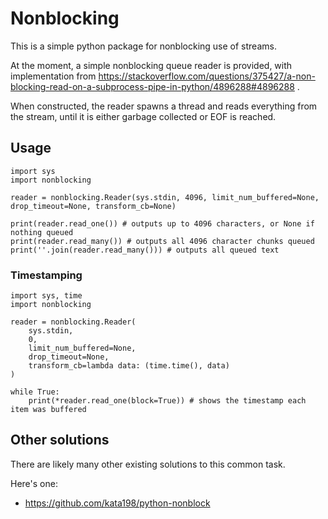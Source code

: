 # Nonblocking

This is a simple python package for nonblocking use of streams.

At the moment, a simple nonblocking queue reader is provided, with implementation from https://stackoverflow.com/questions/375427/a-non-blocking-read-on-a-subprocess-pipe-in-python/4896288#4896288 .

When constructed, the reader spawns a thread and reads everything from the stream, until it is either garbage collected or EOF is reached.

## Usage

    import sys
    import nonblocking
    
    reader = nonblocking.Reader(sys.stdin, 4096, limit_num_buffered=None, drop_timeout=None, transform_cb=None)

    print(reader.read_one()) # outputs up to 4096 characters, or None if nothing queued
    print(reader.read_many()) # outputs all 4096 character chunks queued
    print(''.join(reader.read_many())) # outputs all queued text

### Timestamping

    import sys, time
    import nonblocking
    
    reader = nonblocking.Reader(
        sys.stdin,
        0,
        limit_num_buffered=None,
        drop_timeout=None,
        transform_cb=lambda data: (time.time(), data)
    )

    while True:
        print(*reader.read_one(block=True)) # shows the timestamp each item was buffered

## Other solutions

There are likely many other existing solutions to this common task.

Here's one:
- https://github.com/kata198/python-nonblock
